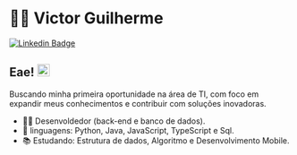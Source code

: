 # :man_technologist: Victor Guilherme

[![Linkedin Badge](https://img.shields.io/badge/-LinkedIn-blue?style=for-the-badge&logo=Linkedin&logoColor=white&link=https://www.linkedin.com/in/victor-guilherme-99bbba275/)]([https://www.linkedin.com/in/lucas-bittencourt/](https://www.linkedin.com/in/victor-guilherme-99bbba275/))

## Eae! <img src="https://github.com/lucasgdb/lucasgdb/blob/master/assets/hi.gif" width="22">

Buscando minha primeira oportunidade na área de TI, com foco em expandir meus conhecimentos e contribuir com soluções inovadoras.

- :office_worker: Desenvoldedor (back-end e banco de dados).
- :blue_heart: linguagens: Python, Java, JavaScript, TypeScript e Sql.
- :books: Estudando: Estrutura de dados, Algoritmo e Desenvolvimento Mobile.
